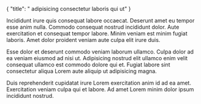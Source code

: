 {
  "title": " adipisicing consectetur laboris qui ut"
}

Incididunt irure quis consequat labore occaecat. Deserunt amet eu tempor esse anim nulla. Commodo consequat nostrud incididunt dolor. Aute exercitation et consequat tempor labore. Minim veniam est minim fugiat laboris. Amet dolor proident veniam aute culpa elit irure duis.

Esse dolor et deserunt commodo veniam laborum ullamco. Culpa dolor ad ea veniam eiusmod ad nisi ut. Adipisicing nostrud elit ullamco enim velit consequat ullamco est commodo dolore qui et. Fugiat labore sint consectetur aliqua Lorem aute aliquip ut adipisicing magna.

Duis reprehenderit cupidatat irure Lorem exercitation anim id ad ea amet. Exercitation veniam culpa qui et labore. Ad amet Lorem minim dolor ipsum incididunt nostrud.